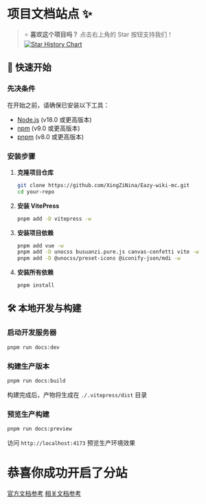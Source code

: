 # 项目文档站点 ✨

> ⭐ **喜欢这个项目吗？** 点击右上角的 Star 按钮支持我们！
[![Star History Chart](https://api.star-history.com/svg?repos=XingZiNina/Eazy-wiki-mc&type=Date)](https://www.star-history.com/#XingZiNina/Eazy-wiki-mc&Date)

## 🚀 快速开始

### 先决条件
在开始之前，请确保已安装以下工具：
- [Node.js](https://nodejs.org/) (v18.0 或更高版本)
- [npm](https://www.npmjs.com/) (v9.0 或更高版本)
- [pnpm](https://pnpm.io/) (v8.0 或更高版本)

### 安装步骤

1. **克隆项目仓库**
   ```bash
   git clone https://github.com/XingZiNina/Eazy-wiki-mc.git
   cd your-repo
   ```

2. **安装 VitePress**
   ```bash
   pnpm add -D vitepress -w
   ```

3. **安装项目依赖**
   ```bash
   pnpm add vue -w
   pnpm add -D unocss busuanzi.pure.js canvas-confetti vite -w
   pnpm add -D @unocss/preset-icons @iconify-json/mdi -w
   ```

4. **安装所有依赖**
   ```bash
   pnpm install
   ```

## 🛠️ 本地开发与构建

### 启动开发服务器
```bash
pnpm run docs:dev
```

### 构建生产版本
```bash
pnpm run docs:build
```
构建完成后，产物将生成在 `./.vitepress/dist` 目录

### 预览生产构建
```bash
pnpm run docs:preview
```
访问 `http://localhost:4173` 预览生产环境效果

# 恭喜你成功开启了分站
[官方文档参考](https://vitepress.dev/zh/guide/deploy)
[相关文档参考](https://doc.theojs.cn/notes/vitepress/aapanel-deployment)
